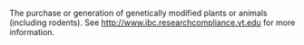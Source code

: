 The purchase or generation of genetically modified plants or animals (including rodents). 
See http://www.ibc.researchcompliance.vt.edu for more information.
